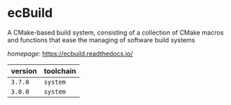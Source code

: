# ecBuild

A CMake-based build system, consisting of a collection of CMake macros and functions that ease the managing of software build systems

*homepage*: <https://ecbuild.readthedocs.io/>

version | toolchain
--------|----------
``3.7.0`` | ``system``
``3.8.0`` | ``system``
